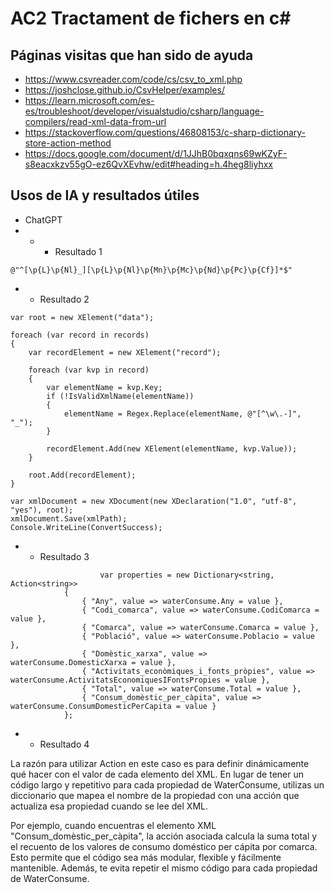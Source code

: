 # AC2 Tractament de fichers en c#
## Páginas visitas que han sido de ayuda
- https://www.csvreader.com/code/cs/csv_to_xml.php
- https://joshclose.github.io/CsvHelper/examples/
- https://learn.microsoft.com/es-es/troubleshoot/developer/visualstudio/csharp/language-compilers/read-xml-data-from-url
- https://stackoverflow.com/questions/46808153/c-sharp-dictionary-store-action-method
- https://docs.google.com/document/d/1JJhB0bqxqns69wKZyF-s8eacxkzv55gO-ez6QvXEvhw/edit#heading=h.4heg8liyhxx

## Usos de IA y resultados útiles
- ChatGPT
- - - Resultado 1
```
@"^[\p{L}\p{Nl}_][\p{L}\p{Nl}\p{Mn}\p{Mc}\p{Nd}\p{Pc}\p{Cf}]*$"
```
- - Resultado 2
```
var root = new XElement("data");

foreach (var record in records)
{
    var recordElement = new XElement("record");

    foreach (var kvp in record)
    {
        var elementName = kvp.Key;
        if (!IsValidXmlName(elementName))
        {
            elementName = Regex.Replace(elementName, @"[^\w\.-]", "_");
        }

        recordElement.Add(new XElement(elementName, kvp.Value));
    }

    root.Add(recordElement);
}

var xmlDocument = new XDocument(new XDeclaration("1.0", "utf-8", "yes"), root);
xmlDocument.Save(xmlPath);
Console.WriteLine(ConvertSuccess);
```
- - Resultado 3
```
                    var properties = new Dictionary<string, Action<string>>
            {
                { "Any", value => waterConsume.Any = value },
                { "Codi_comarca", value => waterConsume.CodiComarca = value },
                { "Comarca", value => waterConsume.Comarca = value },
                { "Població", value => waterConsume.Poblacio = value },
                { "Domèstic_xarxa", value => waterConsume.DomesticXarxa = value },
                { "Activitats_econòmiques_i_fonts_pròpies", value => waterConsume.ActivitatsEconomiquesIFontsPropies = value },
                { "Total", value => waterConsume.Total = value },
                { "Consum_domèstic_per_càpita", value => waterConsume.ConsumDomesticPerCapita = value }
            };
```
- - Resultado 4

La razón para utilizar Action<string> en este caso es para definir dinámicamente qué hacer con el valor de cada elemento del XML. En lugar de tener un código largo y repetitivo para cada propiedad de WaterConsume, utilizas un diccionario que mapea el nombre de la propiedad con una acción que actualiza esa propiedad cuando se lee del XML.

Por ejemplo, cuando encuentras el elemento XML "Consum_domèstic_per_càpita", la acción asociada calcula la suma total y el recuento de los valores de consumo doméstico per cápita por comarca. Esto permite que el código sea más modular, flexible y fácilmente mantenible. Además, te evita repetir el mismo código para cada propiedad de WaterConsume.
